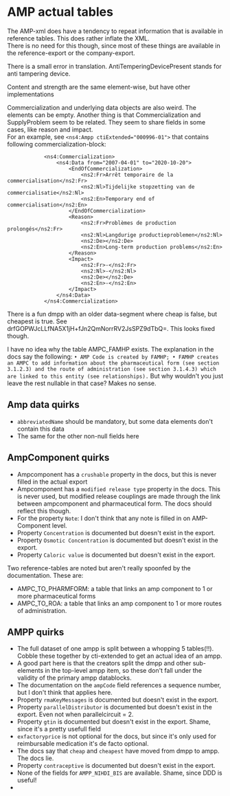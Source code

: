 # AMP actual tables

The AMP-xml does have a tendency to repeat information that is available in reference tables. This does rather inflate the XML.  
There is no need for this though, since most of these things are available in the reference-export or the company-export. 

There is a small error in translation. AntiTemperingDevicePresent stands for anti tampering device.  

Content and strength are the same element-wise, but have other implementations

Commercialization and underlying data objects are also weird. The elements can be empty. 
Another thing is that Commercialization and SupplyProblem seem to be related. They seem to share fields in some cases, 
like reason and impact.  
For an example, see `<ns4:Ampp ctiExtended="000996-01">` that contains following commercialization-block:  
```
            <ns4:Commercialization>
                <ns4:Data from="2007-04-01" to="2020-10-20">
                    <EndOfCommercialization>
                        <ns2:Fr>Arrêt temporaire de la commercialisation</ns2:Fr>
                        <ns2:Nl>Tijdelijke stopzetting van de commercialisatie</ns2:Nl>
                        <ns2:En>Temporary end of commercialisation</ns2:En>
                    </EndOfCommercialization>
                    <Reason>
                        <ns2:Fr>Problèmes de production prolongés</ns2:Fr>
                        <ns2:Nl>Langdurige productieproblemen</ns2:Nl>
                        <ns2:De></ns2:De>
                        <ns2:En>Long-term production problems</ns2:En>
                    </Reason>
                    <Impact>
                        <ns2:Fr>-</ns2:Fr>
                        <ns2:Nl>-</ns2:Nl>
                        <ns2:De></ns2:De>
                        <ns2:En>-</ns2:En>
                    </Impact>
                </ns4:Data>
            </ns4:Commercialization>
```

There is a fun dmpp with an older data-segment where cheap is false, but cheapest is true. See drfGOPWJcLLfNA5X1jH+fJn2QmNorrRV2JsSPZ9dTbQ=. 
This looks fixed though. 

I have no idea why the table AMPC_FAMHP exists. The explanation in the docs say the following: 
``
• AMP Code is created by FAMHP;
• FAMHP creates an AMPC to add information about the pharmaceutical form (see section 3.1.2.3) and the route of administration (see section 3.1.4.3) which are linked to this entity (see relationships).
``
But why wouldn't you just leave the rest nullable in that case? Makes no sense. 

## Amp data quirks
* `abbreviatedName` should be mandatory, but some data elements don't contain this data
* The same for the other non-null fields here

## AmpComponent quirks
* Ampcomponent has a `crushable` property in the docs, but this is never filled in the actual export
* Ampcomponent has a `modified release type` property in the docs. This is never used, but modified release couplings are made through the link 
between ampcomponent and pharmaceutical form. The docs should reflect this though. 
* For the property `Note`: I don't think that any note is filled in on AMP-Component level. 
* Property `Concentration` is documented but doesn't exist in the export. 
* Property `Osmotic Concentration` is documented but doesn't exist in the export. 
* Property `Caloric value` is documented but doesn't exist in the export. 

Two reference-tables are noted but aren't really spoonfed by the documentation. These are: 
* AMPC_TO_PHARMFORM: a table that links an amp component to 1 or more pharmaceutical forms
* AMPC_TO_ROA: a table that links an amp component to 1 or more routes of administration.

## AMPP quirks
* The full dataset of one ampp is split between a whopping 5 tables(!!). Cobble these together by cti-extended to get an actual idea of an ampp. 
* A good part here is that the creators split the dmpp and other sub-elements in the top-level ampp item, so these don't fall under the
validity of the primary ampp datablocks. 
* The documentation on the `ampCode` field references a sequence number, but I don't think that applies here. 
* Property `rmaKeyMessages` is documented but doesn't exist in the export. 
* Property `parallelDistributor` is documented but doesn't exist in the export. Even not when parallelcircuit = 2.
* Property `gtin` is documented but doesn't exist in the export. Shame, since it's a pretty usefull field
* `exfactoryprice` is not optional for the docs, but since it's only used for reimbursable medication it's de facto optional.
* The docs say that `cheap` and `cheapest` have moved from dmpp to ampp. The docs lie. 
* Property `contraceptive` is documented but doesn't exist in the export.
* None of the fields for `AMPP_NIHDI_BIS` are available. Shame, since DDD is useful!
* 